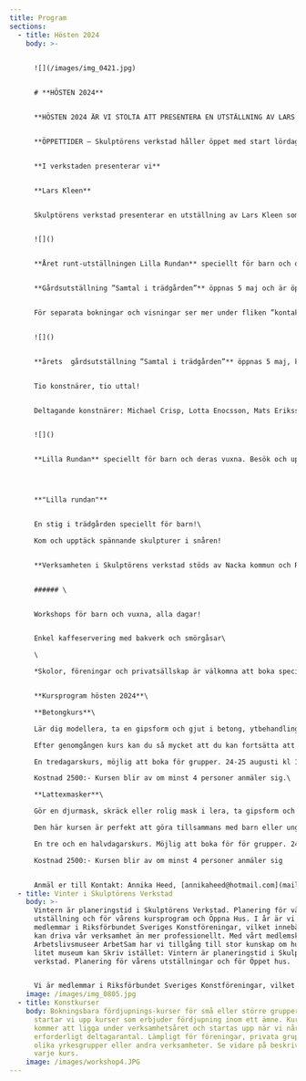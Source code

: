 ```yaml
---
title: Program
sections:
  - title: Hösten 2024
    body: >-
      

      ![](/images/img_0421.jpg)


      # **HÖSTEN 2024**


      **HÖSTEN 2024 ÄR VI STOLTA ATT PRESENTERA EN UTSTÄLLNING AV LARS KLEEN** som gör ett specialbyggt verk för vår verkstad. Vernissage 31 augusti kl. 12-16. Läs mer om utställningen längre ner.


      **ÖPPETTIDER – Skulptörens verkstad håller öppet med start lördag 31 augusti därefter alla helger lörd-sönd fram till 29 september kl 12-16**


      **I verkstaden presenterar vi**


      **Lars Kleen**


      Skulptörens verkstad presenterar en utställning av Lars Kleen som bygger ett verk speciellt anpassat till verkstadens rymd och stämning. Stora konstverk är kännetecknande för Lars Kleen. Han har en känsla för materialens olika egenskaper som resulterar i avancerade konstruktioner i trä, järn och betong.  De tekniska konstruktionerna hänger samman med ett konstnärligt sökande och utstrålar ett rent sakralt uttryck.


      ![]()


      **Året runt-utställningen Lilla Rundan** speciellt för barn och deras vuxna. Besök och upptäck skulpturer i snåren och bland träden. Utför ett hemligt uppdrag och gör en egen skulptur att sätta i Rundan!


      **Gårdsutställning ”Samtal i trädgården”** öppnas 5 maj och är öppet året ut. Vi presenterar skulptur på gårdsplanen och i trädgården.


      För separata bokningar och visningar ser mer under fliken ”kontakt” [](mailto:kontakt@renqvistsverkstad.se)


      ![]()


      **årets  gårdsutställning ”Samtal i trädgården”** öppnas 5 maj, kl 15-16. Här visas skulptur i utomhusmiljö.


      Tio konstnärer, tio uttal!


      Deltagande konstnärer: Michael Crisp, Lotta Enocsson, Mats Eriksson, Annika Heed, Dina Hviid, Bitte Jonason Åkerlund, Mats Lodén, Torsten Renqvist, Mats Åberg, Erik Åkerlund


      ![]()


      **Lilla Rundan** speciellt för barn och deras vuxna. Besök och upptäck skulpturer i snåren och bland träden. Utför ett hemligt uppdrag och gör en egen skulptur att sätta i Rundan!




      **"Lilla rundan"**


      En stig i trädgården speciellt för barn!\

      Kom och upptäck spännande skulpturer i snåren!


      **Verksamheten i Skulptörens verkstad stöds av Nacka kommun och Riksförbundet Sveriges Konstföreningar**


      ###### \


      Workshops för barn och vuxna, alla dagar!


      Enkel kaffeservering med bakverk och smörgåsar\

      \

      *Skolor, föreningar och privatsällskap är välkomna att boka specialvisningar på övriga tider.* 


      **Kursprogram hösten 2024**\

      **Betongkurs**\

      Lär dig modellera, ta en gipsform och gjut i betong, ytbehandling eller färgbehandling av betong\

      Efter genomgången kurs kan du så mycket att du kan fortsätta att arbeta i betong på egen hand.\

      En tredagarskurs, möjlig att boka för grupper. 24-25 augusti kl 11-16 samt 1 september kl 11-16\

      Kostnad 2500:- Kursen blir av om minst 4 personer anmäler sig.\

      **Lattexmasker**\

      Gör en djurmask, skräck eller rolig mask i lera, ta gipsform och gjut din egen latexmask, måla den\

      Den här kursen är perfekt att göra tillsammans med barn eller ungdomar. Du får din egen mask att bära på fest eller äventyr. Dessutom kan du gjuta fler masker i samma form, kanske till hela familjen!\

      En tre och en halvdagarskurs. Möjlig att boka för för grupper. 24-25 augusti kl 11-16, 1 september kl 11-13,  8 september kl 11-16\

      Kostnad 2500:- Kursen blir av om minst 4 personer anmäler sig


      Anmäl er till Kontakt: Annika Heed, [annikaheed@hotmail.com](mailto:annikaheed@hotmail.com) 0738262254.
  - title: Vinter i Skulptörens Verkstad
    body: >-
      Vintern är planeringstid i Skulptörens Verkstad. Planering för vårens
      utställning och för vårens kursprogram och Öppna Hus. I år är vi nyblivna
      medlemmar i Riksförbundet Sveriges Konstföreningar, vilket innebär att vi
      kan driva vår verksamhet än mer professionellt. Med vårt medlemskap i
      Arbetslivsmuseer ArbetSam har vi tillgång till stor kunskap om hur ett
      litet museum kan Skriv istället: Vintern är planeringstid i Skulptörens
      verkstad. Planering för vårens utställningar och för Öppet hus. 


      Vi är medlemmar i Riksförbundet Sveriges Konstföreningar, vilket innebär att vi kan bedriva vår verksamhet än mer professionellt. Med vårt medlemsskap i Arbetslivsmuseer ArbetSam har vi tillgång till stor kunskap om hur ett litet museum kan drivas.
    image: /images/img_0805.jpg
  - title: Konstkurser
    body: Bokningsbara fördjupnings-kurser för små eller större grupper. I år
      startar vi upp kurser som erbjuder fördjupning inom ett ämne. Kurserna
      kommer att ligga under verksamhetsåret och startas upp när vi når upp i
      erforderligt deltagarantal. Lämpligt för föreningar, privata grupper,
      olika yrkesgrupper eller andra verksamheter. Se vidare på beskrivning av
      varje kurs.
    image: /images/workshop4.JPG
---
```


